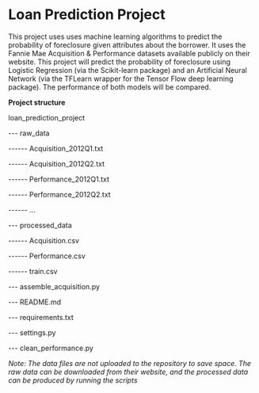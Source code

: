 Loan Prediction Project
===

This project uses uses machine learning algorithms to predict the probability of foreclosure given 
attributes about the borrower. It uses the Fannie Mae Acquisition & Performance datasets available
publicly on their website. This project will predict the probability of foreclosure using Logistic
Regression (via the Scikit-learn package) and an Artificial Neural Network (via the TFLearn wrapper
for the Tensor Flow deep learning package). The performance of both models will be compared.


**Project structure**

loan_prediction_project

--- raw_data

------ Acquisition_2012Q1.txt

------ Acquisition_2012Q2.txt

------ Performance_2012Q1.txt

------ Performance_2012Q2.txt

------ ...

--- processed_data

------ Acquisition.csv

------ Performance.csv

------ train.csv

--- assemble_acquisition.py

--- README.md

--- requirements.txt

--- settings.py

--- clean_performance.py


_Note: The data files are not uploaded to the repository to save space. The raw data can be downloaded
from their website, and the processed data can be produced by running the scripts_